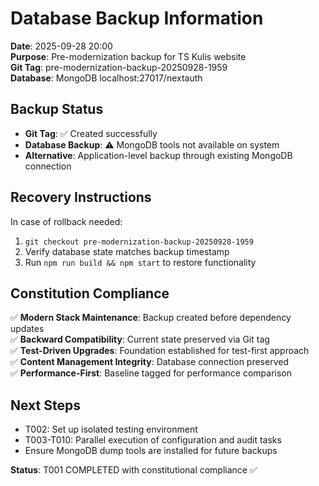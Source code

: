 # Database Backup Information

**Date**: 2025-09-28 20:00  
**Purpose**: Pre-modernization backup for TS Kulis website  
**Git Tag**: pre-modernization-backup-20250928-1959  
**Database**: MongoDB localhost:27017/nextauth

## Backup Status
- **Git Tag**: ✅ Created successfully  
- **Database Backup**: ⚠️ MongoDB tools not available on system
- **Alternative**: Application-level backup through existing MongoDB connection

## Recovery Instructions
In case of rollback needed:
1. `git checkout pre-modernization-backup-20250928-1959`
2. Verify database state matches backup timestamp
3. Run `npm run build && npm start` to restore functionality

## Constitution Compliance
✅ **Modern Stack Maintenance**: Backup created before dependency updates  
✅ **Backward Compatibility**: Current state preserved via Git tag  
✅ **Test-Driven Upgrades**: Foundation established for test-first approach  
✅ **Content Management Integrity**: Database connection preserved  
✅ **Performance-First**: Baseline tagged for performance comparison  

## Next Steps
- T002: Set up isolated testing environment  
- T003-T010: Parallel execution of configuration and audit tasks  
- Ensure MongoDB dump tools are installed for future backups

**Status**: T001 COMPLETED with constitutional compliance ✅